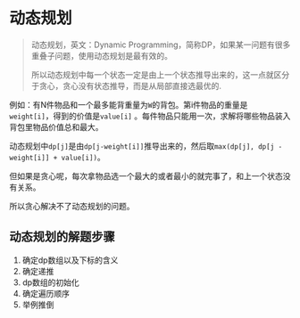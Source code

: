 # 动态规划 

> 动态规划，英文：Dynamic Programming，简称DP，如果某一问题有很多重叠子问题，使用动态规划是最有效的。
> 
> 所以动态规划中每一个状态一定是由上一个状态推导出来的，这一点就区分于贪心，贪心没有状态推导，而是从局部直接选最优的.

例如：有N件物品和一个最多能背重量为`W`的背包。第i件物品的重量是`weight[i]`，得到的价值是`value[i]` 。每件物品只能用一次，求解将哪些物品装入背包里物品价值总和最大。

动态规划中`dp[j]`是由`dp[j-weight[i]]`推导出来的，然后取`max(dp[j], dp[j - weight[i]] + value[i])`。

但如果是贪心呢，每次拿物品选一个最大的或者最小的就完事了，和上一个状态没有关系。

所以贪心解决不了动态规划的问题。

## 动态规划的解题步骤 

1. 确定dp数组以及下标的含义
2. 确定递推
3. dp数组的初始化
4. 确定遍历顺序
5. 举例推倒
